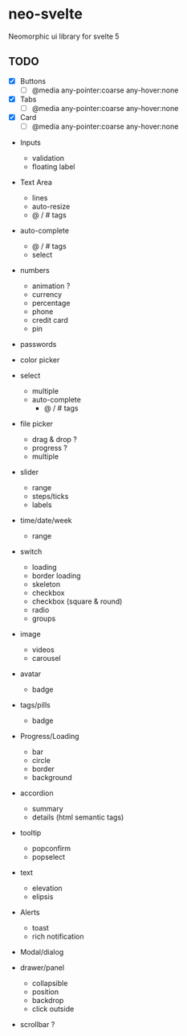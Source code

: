 # neo-svelte
Neomorphic ui library for svelte 5

## TODO
- [x] Buttons
  - [ ] @media any-pointer:coarse any-hover:none
- [x] Tabs
  - [ ] @media any-pointer:coarse any-hover:none
- [x] Card
  - [ ] @media any-pointer:coarse any-hover:none
- Inputs
  - validation
  - floating label
- Text Area
  - lines
  - auto-resize
  - @ / # tags
- auto-complete
  - @ / # tags
  - select
- numbers
  - animation ?
  - currency
  - percentage
  - phone
  - credit card
  - pin
- passwords
- color picker
- select
  - multiple
  - auto-complete
    - @ / # tags
- file picker
  - drag & drop ?
  - progress ?
  - multiple
- slider
  - range
  - steps/ticks
  - labels
- time/date/week
  - range
- switch
  - loading
  - border loading
  - skeleton
  - checkbox
  - checkbox (square & round)
  - radio
  - groups

- image
  - videos
  - carousel
- avatar
  - badge
- tags/pills
    - badge
- Progress/Loading
  - bar
  - circle
  - border
  - background
- accordion
  - summary
  - details (html semantic tags)

- tooltip
  - popconfirm
  - popselect
- text
  - elevation
  - elipsis

- Alerts
    - toast
    - rich notification
- Modal/dialog
- drawer/panel
    - collapsible
    - position
    - backdrop
    - click outside
- scrollbar ?